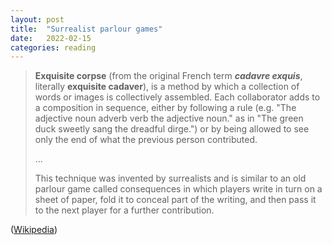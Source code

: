 ```yaml
---
layout: post
title:  "Surrealist parlour games"
date:   2022-02-15
categories: reading
---
```


> **Exquisite corpse** (from the original French term ***cadavre exquis***, literally **exquisite cadaver**), is a method by which a collection of words or images is collectively assembled. Each collaborator adds to a composition in sequence, either by following a rule (e.g. "The adjective noun adverb verb the adjective noun." as in "The green duck sweetly sang the dreadful dirge.") or by being allowed to see only the end of what the previous person contributed.
>
> ...
>
> This technique was invented by surrealists and is similar to an old parlour game called consequences in which players write in turn on a sheet of paper, fold it to conceal part of the writing, and then pass it to the next player for a further contribution.

([Wikipedia](https://en.wikipedia.org/wiki/Exquisite_corpse))

